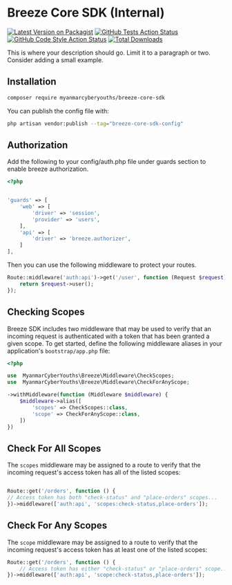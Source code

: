 # Breeze Core SDK (Internal)

[![Latest Version on Packagist](https://img.shields.io/packagist/v/myanmarcyberyouths/breeze-core-sdk.svg?style=flat-square)](https://packagist.org/packages/myanmarcyberyouths/breeze-core-sdk)
[![GitHub Tests Action Status](https://img.shields.io/github/actions/workflow/status/myanmarcyberyouths/breeze-core-sdk/run-tests.yml?branch=main&label=tests&style=flat-square)](https://github.com/myanmarcyberyouths/breeze-core-sdk/actions?query=workflow%3Arun-tests+branch%3Amain)
[![GitHub Code Style Action Status](https://img.shields.io/github/actions/workflow/status/myanmarcyberyouths/breeze-core-sdk/fix-php-code-style-issues.yml?branch=main&label=code%20style&style=flat-square)](https://github.com/myanmarcyberyouths/breeze-core-sdk/actions?query=workflow%3A"Fix+PHP+code+style+issues"+branch%3Amain)
[![Total Downloads](https://img.shields.io/packagist/dt/myanmarcyberyouths/breeze-core-sdk.svg?style=flat-square)](https://packagist.org/packages/myanmarcyberyouths/breeze-core-sdk)

This is where your description should go. Limit it to a paragraph or two. Consider adding a small example.

## Installation

```bash
composer require myanmarcyberyouths/breeze-core-sdk
```

You can publish the config file with:

```bash
php artisan vendor:publish --tag="breeze-core-sdk-config"
```

## Authorization

Add the following to your config/auth.php file under guards section to enable breeze authorization.

```php
<?php


'guards' => [
    'web' => [
        'driver' => 'session',
        'provider' => 'users',
    ],
    'api' => [
        'driver' => 'breeze.authorizer',
    ]
],
```

Then you can use the following middleware to protect your routes.

```php
Route::middleware('auth:api')->get('/user', function (Request $request) {
    return $request->user();
});
```

## Checking Scopes

Breeze SDK includes two middleware that may be used to verify that an incoming request is authenticated with a token
that
has been granted a given scope. To get started, define the following middleware aliases in your application's
`bootstrap/app.php` file:

```php
<?php

use  MyanmarCyberYouths\Breeze\Middleware\CheckScopes;
use  MyanmarCyberYouths\Breeze\Middleware\CheckForAnyScope;

->withMiddleware(function (Middleware $middleware) {
    $middleware->alias([
        'scopes' => CheckScopes::class,
        'scope' => CheckForAnyScope::class,
    ])
})
```

## Check For All Scopes

The `scopes` middleware may be assigned to a route to verify that the incoming request's access token has all of the
listed scopes:

```php

Route::get('/orders', function () {
// Access token has both "check-status" and "place-orders" scopes...
})->middleware(['auth:api', 'scopes:check-status,place-orders']);
```

## Check For Any Scopes

The `scope` middleware may be assigned to a route to verify that the incoming request's access token has at least one of
the listed scopes:

```php
Route::get('/orders', function () {
    // Access token has either "check-status" or "place-orders" scope...
})->middleware(['auth:api', 'scope:check-status,place-orders']);
```
